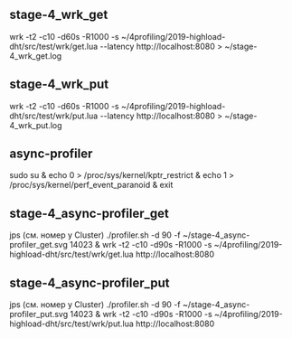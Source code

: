 ## stage-4_wrk_get
wrk -t2 -c10 -d60s -R1000 -s ~/4profiling/2019-highload-dht/src/test/wrk/get.lua --latency http://localhost:8080 > ~/stage-4_wrk_get.log

## stage-4_wrk_put
wrk -t2 -c10 -d60s -R1000 -s ~/4profiling/2019-highload-dht/src/test/wrk/put.lua --latency http://localhost:8080 > ~/stage-4_wrk_put.log



## async-profiler
sudo su &
echo 0 > /proc/sys/kernel/kptr_restrict &
echo 1 > /proc/sys/kernel/perf_event_paranoid &
exit


## stage-4_async-profiler_get
jps (см. номер у Cluster)
./profiler.sh -d 90 -f ~/stage-4_async-profiler_get.svg 14023 &
wrk -t2 -c10 -d90s -R1000 -s ~/4profiling/2019-highload-dht/src/test/wrk/get.lua http://localhost:8080

## stage-4_async-profiler_put
jps (см. номер у Cluster)
./profiler.sh -d 90 -f ~/stage-4_async-profiler_put.svg 14023 &
wrk -t2 -c10 -d90s -R1000 -s ~/4profiling/2019-highload-dht/src/test/wrk/put.lua http://localhost:8080

